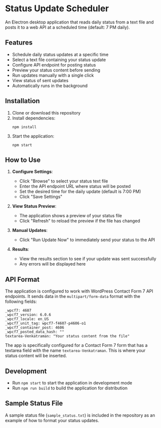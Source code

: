 # Status Update Scheduler

An Electron desktop application that reads daily status from a text file and posts it to a web API at a scheduled time (default: 7 PM daily).

## Features

- Schedule daily status updates at a specific time
- Select a text file containing your status update
- Configure API endpoint for posting status
- Preview your status content before sending
- Run updates manually with a single click
- View status of sent updates
- Automatically runs in the background

## Installation

1. Clone or download this repository
2. Install dependencies:
   ```
   npm install
   ```
3. Start the application:
   ```
   npm start
   ```

## How to Use

1. **Configure Settings**:
   - Click "Browse" to select your status text file
   - Enter the API endpoint URL where status will be posted
   - Set the desired time for the daily update (default is 7:00 PM)
   - Click "Save Settings"

2. **View Status Preview**:
   - The application shows a preview of your status file
   - Click "Refresh" to reload the preview if the file has changed

3. **Manual Updates**:
   - Click "Run Update Now" to immediately send your status to the API

4. **Results**:
   - View the results section to see if your update was sent successfully
   - Any errors will be displayed here

## API Format

The application is configured to work with WordPress Contact Form 7 API endpoints. It sends data in the `multipart/form-data` format with the following fields:

```
_wpcf7: 4607
_wpcf7_version: 6.0.6
_wpcf7_locale: en_US
_wpcf7_unit_tag: wpcf7-f4607-p4606-o1
_wpcf7_container_post: 4606
_wpcf7_posted_data_hash: ""
textarea-Venkatraman: "Your status content from the file"
```

The app is specifically configured for a Contact Form 7 form that has a textarea field with the name `textarea-Venkatraman`. This is where your status content will be inserted.

## Development

- Run `npm start` to start the application in development mode
- Run `npm run build` to build the application for distribution

## Sample Status File

A sample status file (`sample_status.txt`) is included in the repository as an example of how to format your status updates.
